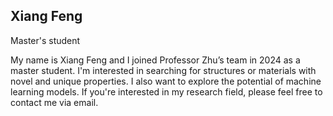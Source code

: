 ## Xiang Feng

Master's student

My name is Xiang Feng and I joined Professor Zhu’s team in 2024 as a master student. I'm interested in searching for structures or materials with novel and unique properties. I also want to explore the potential of machine learning models. If you're interested in my research field, please feel free to contact me via email.
